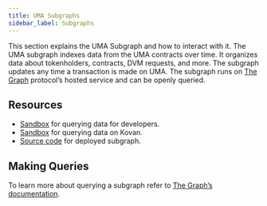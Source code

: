 ```yaml
---
title: UMA Subgraphs
sidebar_label: Subgraphs
---
```


This section explains the UMA Subgraph and how to interact with it. The UMA subgraph indexes data from the UMA contracts over time. It organizes data about tokenholders, contracts, DVM requests, and more. The subgraph updates any time a transaction is made on UMA. The subgraph runs on [The Graph](https://thegraph.com/) protocol’s hosted service and can be openly queried.

## Resources

- [Sandbox](https://thegraph.com/explorer/subgraph/umaprotocol/uma) for querying data for developers.
- [Sandbox](https://thegraph.com/explorer/subgraph/umaprotocol/uma-kovan) for querying data on Kovan.
- [Source code](https://github.com/UMAprotocol/uma-subgraph) for deployed subgraph.

## Making Queries

To learn more about querying a subgraph refer to [The Graph’s documentation](https://thegraph.com/docs/introduction).